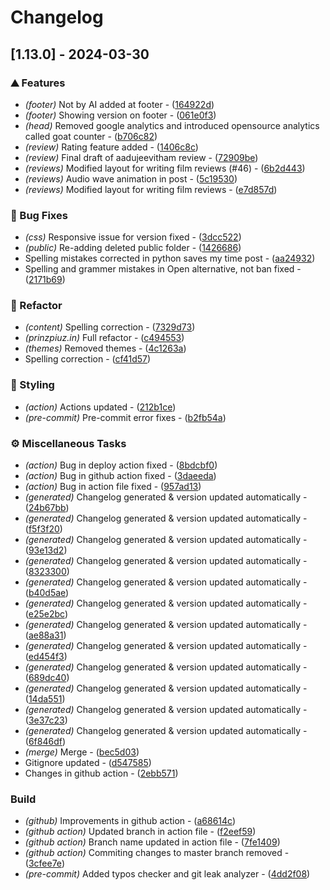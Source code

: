 # Changelog

## [1.13.0] - 2024-03-30

### ⛰️  Features

- *(footer)* Not by AI added at footer - ([164922d](https://github.com/orhun/git-cliff/commit/164922dcb26fc359266fb4e8c7c4a07cebd6490b))
- *(footer)* Showing version on footer - ([061e0f3](https://github.com/orhun/git-cliff/commit/061e0f37e801c102c9f94cac7537ea10534b4f82))
- *(head)* Removed google analytics and introduced opensource analytics called goat counter - ([b706c82](https://github.com/orhun/git-cliff/commit/b706c82c59e10dcc4f94b97be80725e6f52ea4a2))
- *(review)* Rating feature added - ([1406c8c](https://github.com/orhun/git-cliff/commit/1406c8c06c792ba7b964a4abe4a1d4b824e3d5e6))
- *(review)* Final draft of aadujeevitham review - ([72909be](https://github.com/orhun/git-cliff/commit/72909be3a0e494c769c6435772b60207c605570b))
- *(reviews)* Modified layout for writing film reviews (#46) - ([6b2d443](https://github.com/orhun/git-cliff/commit/6b2d44317bc0c45b3553b2c995a3d0c86191e8c4))
- *(reviews)* Audio wave animation in post - ([5c19530](https://github.com/orhun/git-cliff/commit/5c1953048a1dfb6ad3b7f30887d6d4eb81e118f1))
- *(reviews)* Modified layout for writing film reviews - ([e7d857d](https://github.com/orhun/git-cliff/commit/e7d857d66d7390db6d3453604987ef2e9cca7ed7))

### 🐛 Bug Fixes

- *(css)* Responsive issue for version fixed - ([3dcc522](https://github.com/orhun/git-cliff/commit/3dcc522d66a29c1ba469ada914a2611436f80405))
- *(public)* Re-adding deleted public folder - ([1426686](https://github.com/orhun/git-cliff/commit/1426686adbb77a447d5d6594ba79ad7affe62af7))
- Spelling mistakes corrected in python saves my time post - ([aa24932](https://github.com/orhun/git-cliff/commit/aa24932d48bb3d2aaf4941de06d6705474845001))
- Spelling and grammer mistakes in Open alternative, not ban fixed - ([2171b69](https://github.com/orhun/git-cliff/commit/2171b699178d56306cf2374fc67cf28f921059db))

### 🚜 Refactor

- *(content)* Spelling correction - ([7329d73](https://github.com/orhun/git-cliff/commit/7329d7356915049243cd9cb1467891e21f4baee0))
- *(prinzpiuz.in)* Full refactor - ([c494553](https://github.com/orhun/git-cliff/commit/c494553f10460c280296d1438a922df5fa860d7a))
- *(themes)* Removed themes - ([4c1263a](https://github.com/orhun/git-cliff/commit/4c1263a37f78c8de543a9dd21b4aaf974e28aa40))
- Spelling correction - ([cf41d57](https://github.com/orhun/git-cliff/commit/cf41d5749dd155649c02bb2e66a74ce506155d0d))

### 🎨 Styling

- *(action)* Actions updated - ([212b1ce](https://github.com/orhun/git-cliff/commit/212b1ceee058ddca0650ea44651a6b0d2b71b026))
- *(pre-commit)* Pre-commit error fixes - ([b2fb54a](https://github.com/orhun/git-cliff/commit/b2fb54a3f6ccf933870df3f0b08f8a8224297692))

### ⚙️ Miscellaneous Tasks

- *(action)* Bug in deploy action fixed - ([8bdcbf0](https://github.com/orhun/git-cliff/commit/8bdcbf07a78f4fd27950c6219aab551f69bfd3ac))
- *(action)* Bug in github action fixed - ([3daeeda](https://github.com/orhun/git-cliff/commit/3daeeda786e01b4ca2255abce107bf163f2c5645))
- *(action)* Bug in action file fixed - ([957ad13](https://github.com/orhun/git-cliff/commit/957ad137482275d3a456ff4719270e60a5427760))
- *(generated)* Changelog generated & version updated automatically - ([24b67bb](https://github.com/orhun/git-cliff/commit/24b67bb3088c12c6933bc3485242c32e2a72b181))
- *(generated)* Changelog generated & version updated automatically - ([f5f3f20](https://github.com/orhun/git-cliff/commit/f5f3f200c9f906f1a2ef6b7ab08af29ab7917a16))
- *(generated)* Changelog generated & version updated automatically - ([93e13d2](https://github.com/orhun/git-cliff/commit/93e13d22e0bb4c9e4f1a1c23311b88ae64b9b177))
- *(generated)* Changelog generated & version updated automatically - ([8323300](https://github.com/orhun/git-cliff/commit/8323300c3712a3416250c0f67d929d18b5909403))
- *(generated)* Changelog generated & version updated automatically - ([b40d5ae](https://github.com/orhun/git-cliff/commit/b40d5aed57affb2aaab591eca373f5dbf21df58e))
- *(generated)* Changelog generated & version updated automatically - ([e25e2bc](https://github.com/orhun/git-cliff/commit/e25e2bc1ec32fc364a9ae309890bf7de562a9486))
- *(generated)* Changelog generated & version updated automatically - ([ae88a31](https://github.com/orhun/git-cliff/commit/ae88a31f3908cc257092eccbf6264e32705f76de))
- *(generated)* Changelog generated & version updated automatically - ([ed454f3](https://github.com/orhun/git-cliff/commit/ed454f3d5dd712ec53f4bd0984c31359d838aaee))
- *(generated)* Changelog generated & version updated automatically - ([689dc40](https://github.com/orhun/git-cliff/commit/689dc40d377712f82f37a93584ae5dfeff8ca6b4))
- *(generated)* Changelog generated & version updated automatically - ([14da551](https://github.com/orhun/git-cliff/commit/14da5511192134214e44f3669a797bd48009c3f1))
- *(generated)* Changelog generated & version updated automatically - ([3e37c23](https://github.com/orhun/git-cliff/commit/3e37c23620b2d7305f10ff47b9b471fed4dbbc2e))
- *(generated)* Changelog generated & version updated automatically - ([6f846df](https://github.com/orhun/git-cliff/commit/6f846df77dbfc56b3f5c4de1d14e9bde67f728a3))
- *(merge)* Merge - ([bec5d03](https://github.com/orhun/git-cliff/commit/bec5d03cbbabd16d30f69cd00154fd0521a1343e))
- Gitignore updated - ([d547585](https://github.com/orhun/git-cliff/commit/d547585a90f9bed035f5ccfdf8c81f901509a69a))
- Changes in github action - ([2ebb571](https://github.com/orhun/git-cliff/commit/2ebb5713c51c56f9f99adc3169a17dd5c2afee0a))

### Build

- *(github)* Improvements in github action - ([a68614c](https://github.com/orhun/git-cliff/commit/a68614c84ea5694919c5dada9e0078c20a37b90a))
- *(github action)* Updated branch in action file - ([f2eef59](https://github.com/orhun/git-cliff/commit/f2eef59dcf555e43d93474ec3c4dece06923c7c3))
- *(github action)* Branch name updated in action file - ([7fe1409](https://github.com/orhun/git-cliff/commit/7fe1409341d29eab8a5b006858a10911249e1acb))
- *(github action)* Commiting changes to master branch removed - ([3cfee7e](https://github.com/orhun/git-cliff/commit/3cfee7ea1e6598f81c132c92d339f6c710e737aa))
- *(pre-commit)* Added typos checker and git leak analyzer - ([4dd2f08](https://github.com/orhun/git-cliff/commit/4dd2f0887f929a11af4e7c1168cc0b7db4c6df4b))

<!-- generated by git-cliff -->
